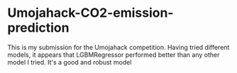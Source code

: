 # Umojahack-CO2-emission-prediction
This is my submission for the Umojahack competition. Having tried different models, it appears that LGBMRegressor performed better than any other model I tried. It's a good and robust model
